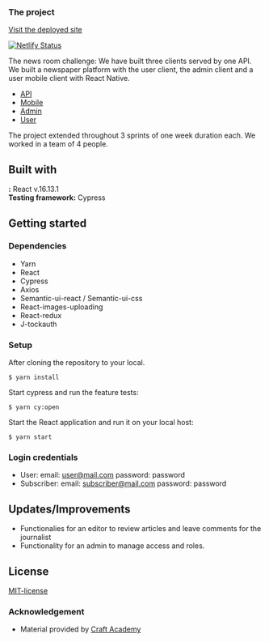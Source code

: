 ### The project

[Visit the deployed site](https://good-morning-news.netlify.app)</br>

[![Netlify Status](https://api.netlify.com/api/v1/badges/e86dd054-7959-4c22-9d5a-b7c7dd1f13e0/deploy-status)](https://app.netlify.com/sites/good-morningnews/deploys)



The news room challenge: We have built three clients served by one API.
We built a newspaper platform with the user client, the admin client and a user mobile client with React Native.

- [API](https://github.com/FacundoOs/api_good_morning_news)
- [Mobile](https://github.com/FacundoOs/mobile_good_morning_news)
- [Admin](https://github.com/FacundoOs/client_admin_good_morning_news)
- [User](https://github.com/FacundoOs/client_user_good_morning_news)

The project extended throughout 3 sprints of one week duration each. We worked in a team of 4 people.

## Built with

**:** React v.16.13.1 </br>
**Testing framework:** Cypress

## Getting started

### Dependencies

- Yarn
- React
- Cypress
- Axios
- Semantic-ui-react / Semantic-ui-css
- React-images-uploading
- React-redux
- J-tockauth

### Setup

After cloning the repository to your local. </br>

```
$ yarn install
```

Start cypress and run the feature tests:

```
$ yarn cy:open
```

Start the React application and run it on your local host:

```
$ yarn start
```

### Login credentials

- User: email: user@mail.com password: password
- Subscriber: email: subscriber@mail.com password: password

## Updates/Improvements

- Functionalies for an editor to review articles and leave comments for the journalist
- Functionality for an admin to manage access and roles. 

## License

[MIT-license](https://en.wikipedia.org/wiki/MIT_License)

### Acknowledgement

- Material provided by [Craft Academy](https://craftacademy.se)

